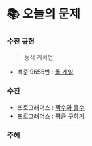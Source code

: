  # 📚 오늘의 문제
 
### 수진 규현
> 동적 계획법
- 백준 9655번 : [돌 게임](https://www.acmicpc.net/problem/9655)

### 수진
- 프로그래머스 : [짝수와 홀수](https://school.programmers.co.kr/learn/courses/30/lessons/12937) 
- 프로그래머스 : [평균 구하기](https://school.programmers.co.kr/learn/courses/30/lessons/12944)
### 주혜
